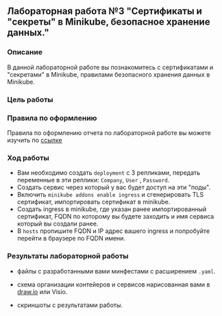 ## Лабораторная работа №3 "Сертификаты и "секреты" в Minikube, безопасное хранение данных."
### Описание
В данной лабораторной работе вы познакомитесь с сертификатами и "секретами" в Minikube, правилами безопасного хранения данных в Minikube. 

### Цель работы


### Правила по оформлению

Правила по оформлению отчета по лабораторной работе вы можете изучить по [ссылке](../reportdesign.md)


### Ход работы

- Вам необходимо создать `deployment` с 3 репликами, передать переменные в эти реплики: `Company`, `User` , `Password`.
- Создать сервис через который у вас будет доступ на эти "поды".
- Включить `minikube addons enable ingress` и сгенерировать TLS сертификат, импортировать сертификат в minikube. 
- Создать ingress в minikube, где указан ранее импортированный сертификат, FQDN по которому вы будете заходить и имя сервиса который вы создали ранее.
- В `hosts` пропишите FQDN и IP адрес вашего ingress и попробуйте перейти в браузере по FQDN имени. 

### Результаты лабораторной работы

- файлы с разработанными вами минфестами с расширением `.yaml`.

- схема организации контейеров и сервисов нарисованная вами в [draw.io](https://app.diagrams.net) или Visio.

- скриншоты c результатами работы.